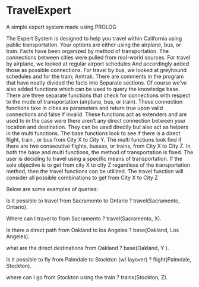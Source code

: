 # TravelExpert
A simple expert system made using PROLOG

The Expert System is designed to help you travel within California using public transportation. Your options are either using the airplane, bus, or train.
Facts have been organized by method of transportation. The connections between cities were pulled from real-world sources. For travel by airplane, we looked at regular airport schedules
And accordingly added those as possible connections. For travel by bus, we looked at greyhound schedules and for the train; Amtrak. There are comments in the program that have neatly divided the facts into 
Separate sections. 
Of course we’ve also added functions which can be used to query the knowledge base. There are three separate functions that check for connections with respect to the mode of transportation (airplane, bus, or train).
These connection functions take in cities as parameters and return true upon valid connections and false if invalid. These functions act as extenders and are used to in the case were there aren’t any direct connection between your location and destination. They can be used directly but also act as helpers in the multi functions. The base functions look to see if there is a direct flight, train , or bus from City X to City Y. The multi functions look find if there are two consecutive flights, busses, or trains, from City X to City Z. In both the base and multi functions, the method of transportation is fixed. The user is deciding to travel using a specific means of transportation. If the sole objective is to get from city X to city Z regardless of the transportation method, then the travel functions can be utilized. The travel function will consider all possible combinations to get from City X to City Z 

Below are some examples of queries: 

Is it possible to travel from Sacramento to Ontario ?
travel(Sacramento, Ontario).

Where can I travel to from Sacramento ? 
travel(Sacramento, X).

Is there a direct path from Oakland to los Angeles ?
base(Oakland, Los Angeles).

what are the direct destinations from Oakland ?
base(Oakland, Y ).

Is it possible to fly from Palmdale to Stockton (w/ layover) ?
flight(Palmdale, Stockton).

where can I go from Stockton using the train ?
trains(Stockton, Z).
